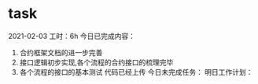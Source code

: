 # task

2021-02-03
工时：6h
今日已完成内容：
1. 合约框架文档的进一步完善
2. 接口逻辑初步实现,各个流程的合约接口的梳理完毕
3. 各个流程的接口的基本测试
代码已经上传
今日未完成任务：
明日工作计划：
 